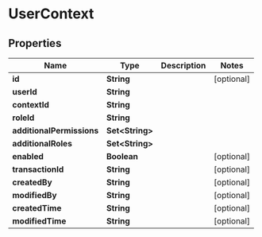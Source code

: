 

# UserContext


## Properties

| Name | Type | Description | Notes |
|------------ | ------------- | ------------- | -------------|
|**id** | **String** |  |  [optional] |
|**userId** | **String** |  |  |
|**contextId** | **String** |  |  |
|**roleId** | **String** |  |  |
|**additionalPermissions** | **Set&lt;String&gt;** |  |  |
|**additionalRoles** | **Set&lt;String&gt;** |  |  |
|**enabled** | **Boolean** |  |  [optional] |
|**transactionId** | **String** |  |  [optional] |
|**createdBy** | **String** |  |  [optional] |
|**modifiedBy** | **String** |  |  [optional] |
|**createdTime** | **String** |  |  [optional] |
|**modifiedTime** | **String** |  |  [optional] |



